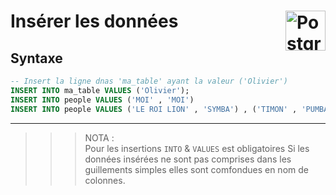 # **Insérer les données** <a href="../../"> <img src="https://upload.wikimedia.org/wikipedia/commons/2/29/Postgresql_elephant.svg" alt="PostgreSQL" align="right" height="64px"> </a>

## **Syntaxe**
```sql
-- Insert la ligne dnas 'ma_table' ayant la valeur ('Olivier')
INSERT INTO ma_table VALUES ('Olivier');
INSERT INTO people VALUES ('MOI' , 'MOI')
INSERT INTO people VALUES ('LE ROI LION' , 'SYMBA') , ('TIMON' , 'PUMBA'); 
```

___
>>>NOTA :  
Pour les insertions `INTO` & `VALUES` est obligatoires
Si les données insérées ne sont pas comprises dans les guillements simples elles sont comfondues en nom de colonnes.